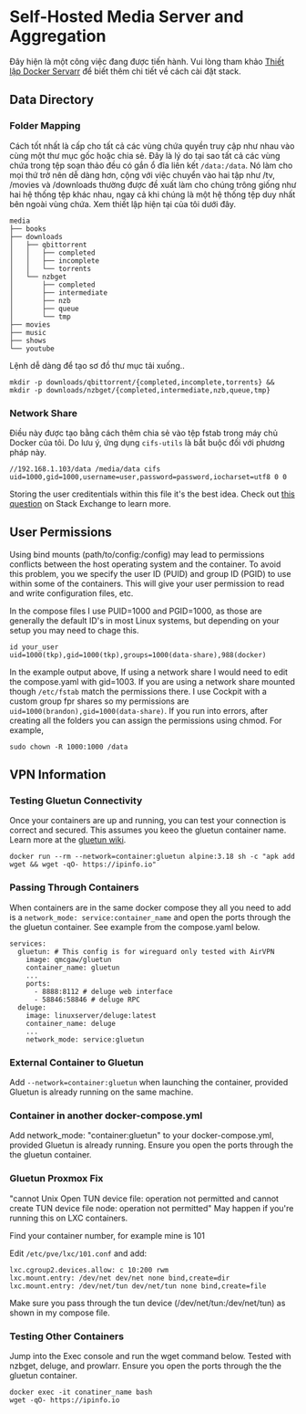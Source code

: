 # Self-Hosted Media Server and Aggregation

Đây hiện là một công việc đang được tiến hành. Vui lòng tham khảo [Thiết lập Docker Servarr](https://wiki.servarr.com/docker-guide) để biết thêm chi tiết về cách cài đặt stack.

## Data Directory
### Folder Mapping
Cách tốt nhất là cấp cho tất cả các vùng chứa quyền truy cập như nhau vào cùng một thư mục gốc hoặc chia sẻ. Đây là lý do tại sao tất cả các vùng chứa trong tệp soạn thảo đều có gắn ổ đĩa liên kết ```/data:/data```. Nó làm cho mọi thứ trở nên dễ dàng hơn, cộng với việc chuyển vào hai tập như /tv, /movies và /downloads thường được đề xuất làm cho chúng trông giống như hai hệ thống tệp khác nhau, ngay cả khi chúng là một hệ thống tệp duy nhất bên ngoài vùng chứa. Xem thiết lập hiện tại của tôi dưới đây.
```
media
├── books
├── downloads
│   ├── qbittorrent
│   │   ├── completed
│   │   ├── incomplete
│   │   └── torrents
│   └── nzbget
│       ├── completed
│       ├── intermediate
│       ├── nzb
│       ├── queue
│       └── tmp
├── movies
├── music
├── shows
└── youtube
```
Lệnh dễ dàng để tạo sơ đồ thư mục tải xuống..
```
mkdir -p downloads/qbittorrent/{completed,incomplete,torrents} && mkdir -p downloads/nzbget/{completed,intermediate,nzb,queue,tmp}
```
### Network Share
Điều này được tạo bằng cách thêm chia sẻ vào tệp fstab trong máy chủ Docker của tôi. Do lưu ý, ứng dụng ```cifs-utils``` là bắt buộc đối với phương pháp này.
```
//192.168.1.103/data /media/data cifs uid=1000,gid=1000,username=user,password=password,iocharset=utf8 0 0
```
Storing the user creditentials within this file it's the best idea. Check out [this question](https://unix.stackexchange.com/questions/178187/how-to-edit-etc-fstab-properly-for-network-drive) on Stack Exchange to learn more.
## User Permissions
Using bind mounts (path/to/config:/config) may lead to permissions conflicts between the host operating system and the container. To avoid this problem, you we specify the user ID (PUID) and group ID (PGID) to use within some of the containers. This will give your user permission to read and write configuration files, etc.

In the compose files I use PUID=1000 and PGID=1000, as those are generally the default ID's in most Linux systems, but depending on your setup you may need to chage this.

```
id your_user
uid=1000(tkp),gid=1000(tkp),groups=1000(data-share),988(docker)
```
In the example output above, If using a network share I would need to edit the compose.yaml with gid=1003. If you are using a network share mounted though ```/etc/fstab``` match the permissions there. I use Cockpit with a custom group fpr shares so my permissions are ```uid=1000(brandon),gid=1000(data-share)```.
If you run into errors, after creating all the folders you can assign the permissions using chmod. For example,
```
sudo chown -R 1000:1000 /data
```

## VPN Information
### Testing Gluetun Connectivity 
Once your containers are up and running, you can test your connection is correct and secured. This assumes you keeo the gluetun container name. Learn more at the [gluetun wiki](https://github.com/qdm12/gluetun-wiki/blob/main/setup/test-your-setup.md).
```
docker run --rm --network=container:gluetun alpine:3.18 sh -c "apk add wget && wget -qO- https://ipinfo.io"
```
### Passing Through Containers 
When containers are in the same docker compose they all you need to add is a ```network_mode: service:container_name``` and open the ports through the the gluetun container. See example from the compose.yaml below.
```
services:
  gluetun: # This config is for wireguard only tested with AirVPN
    image: qmcgaw/gluetun
    container_name: gluetun
    ...
    ports:
      - 8888:8112 # deluge web interface
      - 58846:58846 # deluge RPC
  deluge:
    image: linuxserver/deluge:latest
    container_name: deluge
    ...
    network_mode: service:gluetun
```
### External Container to Gluetun
Add ```--network=container:gluetun``` when launching the container, provided Gluetun is already running on the same machine.

### Container in another docker-compose.yml
Add network_mode: "container:gluetun" to your docker-compose.yml, provided Gluetun is already running. Ensure you open the ports through the the gluetun container.

### Gluetun Proxmox Fix

"cannot Unix Open TUN device file: operation not permitted and cannot create TUN device file node: operation not permitted" May happen if you're running this on LXC containers.

Find your container number, for example mine is 101

Edit `/etc/pve/lxc/101.conf` and add:

```
lxc.cgroup2.devices.allow: c 10:200 rwm
lxc.mount.entry: /dev/net dev/net none bind,create=dir
lxc.mount.entry: /dev/net/tun dev/net/tun none bind,create=file
```
Make sure you pass through the tun device (/dev/net/tun:/dev/net/tun) as shown in my compose file.

### Testing Other Containers
Jump into the Exec console and run the wget command below. Tested with nzbget, deluge, and prowlarr. Ensure you open the ports through the the gluetun container.
```
docker exec -it conatiner_name bash
wget -qO- https://ipinfo.io
```

